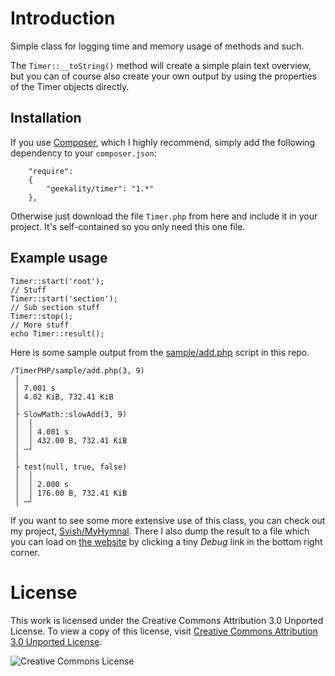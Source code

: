 Introduction
===

Simple class for logging time and memory usage of methods and such.

The `Timer::__toString()` method will create a simple plain text overview,
but you can of course also create your own output by using the properties 
of the Timer objects directly.

Installation
---

If you use [Composer](http://getcomposer.org), which I highly recommend, simply add
the following dependency to your `composer.json`:

        "require":
	    {
	    	"geekality/timer": "1.*"
    	},

Otherwise just download the file `Timer.php` from here and include it in your project.
It's self-contained so you only need this one file.

Example usage
---

    Timer::start('root');
    // Stuff
    Timer::start('section');
    // Sub section stuff
    Timer::stop();
    // More stuff
    echo Timer::result();

Here is some sample output from the [sample/add.php](sample/add.php) script in this repo.

    /TimerPHP/sample/add.php(3, 9)
     │ 
     │ 7.001 s
     │ 4.02 KiB, 732.41 KiB
     │ 
     ├ SlowMath::slowAdd(3, 9)
     │  │ 
     │  │ 4.001 s
     │  │ 432.00 B, 732.41 KiB
     │ ─┘ 
     │ 
     ├ test(null, true, false)
     │  │ 
     │  │ 2.000 s
     │  │ 176.00 B, 732.41 KiB
     │ ─┘ 

If you want to see some more extensive use of this class, you can check out my project,
[Svish/MyHymnal](https://github.com/svish/MyHymnal). There I also dump the result to a 
file which you can load on [the website](http://myhymnal.net) by clicking a tiny *Debug* link in the bottom right corner.


License
===

This work is licensed under the Creative Commons Attribution 3.0 Unported License. To view a copy of this license, visit [Creative Commons Attribution 3.0 Unported License](http://creativecommons.org/licenses/by/3.0/).

![Creative Commons License](http://i.creativecommons.org/l/by/3.0/88x31.png)

